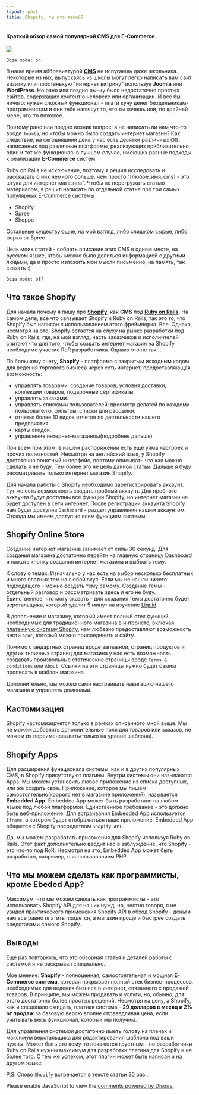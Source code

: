 ```yaml
---
layout: post
title: Shopify, ты кто такой?
---
```


#### Краткий обзор самой популярной CMS для E-Commerce.

<image src='../images/hello-shopify.jpg' />

```Вода mode: on```

В наше время аббревиатурой [**CMS**](https://ru.wikipedia.org/wiki/%D0%A1%D0%B8%D1%81%D1%82%D0%B5%D0%BC%D0%B0_%D1%83%D0%BF%D1%80%D0%B0%D0%B2%D0%BB%D0%B5%D0%BD%D0%B8%D1%8F_%D1%81%D0%BE%D0%B4%D0%B5%D1%80%D0%B6%D0%B8%D0%BC%D1%8B%D0%BC) не испугаешь даже школьника. Некоторые из них, выпускаясь из школы могут легко написать вам сайт визитку или простенькую "интернет витрину" используя **Joomla** или **WordPress**. Но рано или поздно рынку было недостаточно простых сайтов, содержащих контент о человеке или организации. И все бы ничего: нужен сложный функционал - плати кучу денег бездельникам-программистам и они тебе напишут то, что ты хочешь или, по крайней мере, что-то похожее.

Поэтому рано или поздно возник вопрос: а не написать ли нам что-то вроде ```Joomla```, но чтобы можно было создать интернет магазин? Как следствие, на сегодняшний день у нас есть десятки различных ```CMS```, написанных под различные платформы, реализующих приблизительно один и тот же функционал, в лучшем случае, имеющих разные подходы к реализации **E-Commerce** систем.

Ruby on Rails не исключение, поэтому я решил исследовать и рассказать о них немного больше, чем просто "[любое_имя_cms] - это штука для интернет магазина". Чтобы не перегружать статью материалом, я решил написать по отдельной статье про три самых популярных E-Commerce системы

* Shopify
* Spree
* Shoppe

Остальные существующие, на мой взгляд, либо слишком сырые, либо форки от Spree.

Цель моих статей - собрать описание этих CMS в одном месте, на русском языке, чтобы можно было делиться информацией с другими людьми, да и просто изложить мои мысли письменно, на память, так сказать :)

```Вода mode: off```

## Что такое Shopify

Для начала почему я пишу про [**Shopify**](https://www.shopify.com/), как **CMS** под [**Ruby on Rails**](http://rubyonrails.org/). На самом деле, все что связывает Shopify и Ruby on Rails, так это то, что Shopify был написан с использованием этого фреймворка. Все. Однако, несмотря на это, Shopify остается на слуху на рынке разработки под Ruby on Rails, где, на мой взгляд, часть заказчиков и исполнителей считают что для того, чтобы создать интернет магазин на Shopify необходимо участие RoR разработчика. Однако это не так...

По большому счету, **Shopify** - платформа с закрытым исходным кодом для ведения торгового бизнеса через сеть интернет, предоставляющая возможность:

* управлять товарами: создание товаров, условия доставки, коллекции товаров, подарочные сертификаты.
* управлять заказами.
* управлять списками пользователей: просмотр делатей по каждому пользователю, фильтры, списки для рассылки.
* отчеты: более 10 видов отчетов по деятельности нашего предприятия.
* карты скидок.
* управление интернет-магазином(подробнее дальше)

При всем при этом, в нашем распоряжении есть еще уйма настроек и прочих полезностей. Несмотря на английский язык, у Shopify достаточно понятный интерфейс, поэтому описывать что как можно сделать я не буду. Тем более это не цель данной статьи. Дальше я буду рассматривать только интернет магазин Shopify.

Для начала работы с Shopify необходимо зарегистрировать аккаунт. Тут же есть возможность создать пробный аккаунт. Для пробного аккаунта будут доступны все функции Shopify, но интернет магазин не будет доступен в сети интернет.
После регистрации аккаунта Shopify нам будет доступна ```Dashboard``` - раздел управления нашим аккаунтом. Отсюда мы имеем доступ ко всем функциям системы.

## Shopify Online Store

Создание интернет магазина занимает от силы 30 секунд. Для создания магазина достаточно перейти на главную страницу Dashboard и нажать кнопку создания интернет магазина и выбрать тему.

К слову о темах. Изначально у нас есть на выбор несколько бесплатных и много платных тем на любой вкус. Если мы не нашли ничего подходящего - можно создать тему самому. Создание темы - отдельный разговор и рассматривать здесь я его не буду. Единственное, что могу сказать - для создания темы достаточно будет верстальщика, который уделит 5 минут на изучение [Liquid](http://liquidmarkup.org/).

В дополнение к магазину, который имеет полный стек функций, необходимых для традиционного магазина в интернете, включая [платежную систему Shopify](https://docs.shopify.com/manual/payment-settings/shopify-payments), нам любезно предоставляют возможность вести ```блог```, который можно присоединить к сайту.

Помимо стандартных страниц вроде заглавной, страниц продуктов и других типичных страниц для магазина у нас есть возможность создавать произвольные статические страницы вроде `Terms & conditions` или ```About```. Ссылки на эти страницы нужно будет самим прописать в шаблон магазина.

Дополнительно, мы можем сами настраивать навигацию нашего магазина и управлять доменами.

## Кастомизация

Shopify кастомизируется только в рамках описанного мной выше. Мы не можем добавлять дополнительные поля для товаров или заказов, не можем их переименовывать(только на уровне шаблона).

## Shopify Apps

Для расширения фунационала системы, как и в других популярных CMS, в Shopify присутствуют плагины. Внутри системы они называются Apps. Мы можем установить любое приложение из списка доступных, или же создать свое. Приложение, которое мы пишем самостоятельно(коорого нет в магазине приложений), называется **Embedded App**. Embedded App может быть разработано на любом языке под любой платформой. Единственное требование - это должно быть веб-приложение. Для встраивания Embedded App используется ```Iframe```, в котором будет отображаться наше приложение. Embedded App общается с Shopify посредством ```Shopify API```.

Да, мы можем разработать приложения для Shopify используя Ruby on Rails. Этот факт дополнительно вводит нас в заблуждение, что Shopify - это что-то под RoR. Несмотря на это, Embedded App может быть разработан, например, с использованием PHP.

## Что мы можем сделать как программисты, кроме Ebeded App?

Максимум, что мы можем сделать как программисты - это использовать Shopify API для наших нужд, но, честно говоря, я не увидел практического применения Shopify API в обход Shopify - деньги нам все равно платить придется, а магазин проще и быстрее создать средставами самого Shopify.

## Выводы

Еще раз повторюсь, что это обзорная статья и деталей работы с системой я не раскрывал специально.

Мое мнение: **Shopify** - полноценная, самостоятельная и мощная **E-Commerce система**, которая покрывает полный стек бизнес-процессов, необходимых для ведения бизнеса в интернет, связанного с продажей товаров. В принципе, мы можем продавать и услуги, но, обычно, для этого достаточно более простых решений. Несмотря на цену, а Shopify, как и следовало ожидать, платная система - **29 долларов в месяц и 2% от продаж** за базовую версю вполне справедливая цена, если учитывать весь функционал, который мы получим.

Для управления системой достаточно иметь голову на плечах и максимум верстальщика для редактирования шаблона под ваши нужны. Может быть это кому-то покажется грустным - но разработчики Ruby on Rails нужны максимум для разработки плагина для Shopify и не более того. С тем же успехом, этот плагин может быть написан и на другом языке.

P.S. Слово ```Shopify``` встречается в тексте статьи 30 раз...

<!--There is disqus comments code below-->

<div id="disqus_thread"></div>
<script>

var disqus_config = function () {
this.page.url = 'http://murzvo.github.io/Hello-Shopify/';
this.page.identifier = 'murzvo.github.io/Hello-Shopify';
};

(function() { // DON'T EDIT BELOW THIS LINE
var d = document, s = d.createElement('script');

s.src = '//muzakvladimir.disqus.com/embed.js';

s.setAttribute('data-timestamp', +new Date());
(d.head || d.body).appendChild(s);
})();
</script>
<noscript>Please enable JavaScript to view the <a href="https://disqus.com/?ref_noscript" rel="nofollow">comments powered by Disqus.</a></noscript>
